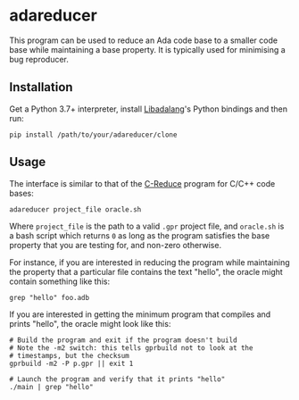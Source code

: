 # adareducer

This program can be used to reduce an Ada code base to a smaller code base
while maintaining a base property. It is typically used for minimising a bug
reproducer.


## Installation

Get a Python 3.7+ interpreter, install
[Libadalang](https://github.com/AdaCore/libadalang)'s Python bindings and then
run:

    pip install /path/to/your/adareducer/clone


## Usage

The interface is similar to that of the
[C-Reduce](https://embed.cs.utah.edu/creduce/) program for C/C++ code bases:

    adareducer project_file oracle.sh

Where `project_file` is the path to a valid `.gpr` project file, and
`oracle.sh` is a bash script which returns `0` as long as the program satisfies
the base property that you are testing for, and non-zero otherwise.

For instance, if you are interested in reducing the program while maintaining
the property that a particular file contains the text "hello", the oracle might
contain something like this:

    grep "hello" foo.adb

If you are interested in getting the minimum program that compiles and prints
"hello", the oracle might look like this:

    # Build the program and exit if the program doesn't build
    # Note the -m2 switch: this tells gprbuild not to look at the
    # timestamps, but the checksum
    gprbuild -m2 -P p.gpr || exit 1

    # Launch the program and verify that it prints "hello"
    ./main | grep "hello"
